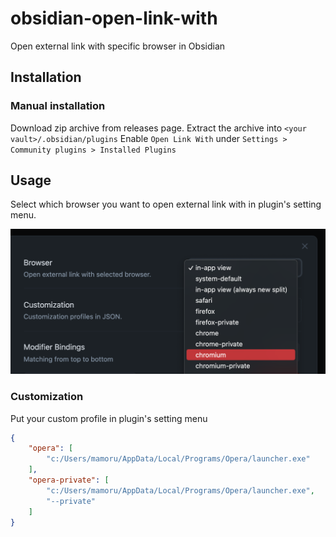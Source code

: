 # obsidian-open-link-with

Open external link with specific browser in Obsidian

## Installation

### Manual installation

Download zip archive from releases page. Extract the archive into `<your vault>/.obsidian/plugins`
Enable `Open Link With` under `Settings > Community plugins > Installed Plugins`

## Usage

Select which browser you want to open external link with in plugin's setting menu.

<p align="center">
<img width="650px" src="./assets/screenshot_00.png">
</p>

### Customization

Put your custom profile in plugin's setting menu

```json
{
    "opera": [
        "c:/Users/mamoru/AppData/Local/Programs/Opera/launcher.exe"
    ],
    "opera-private": [
        "c:/Users/mamoru/AppData/Local/Programs/Opera/launcher.exe",
        "--private"
    ]
}
```
